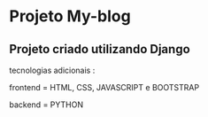 # Projeto My-blog

## Projeto criado utilizando Django 

tecnologias adicionais : 

frontend = HTML, CSS, JAVASCRIPT e BOOTSTRAP 

backend = PYTHON
